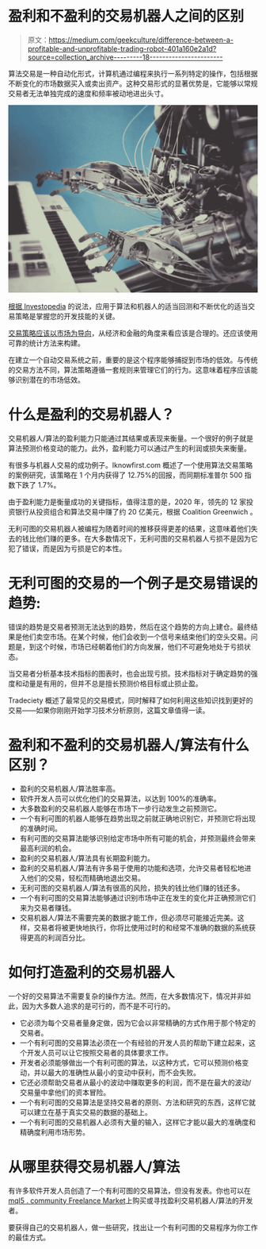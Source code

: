 # 盈利和不盈利的交易机器人之间的区别

> 原文：<https://medium.com/geekculture/difference-between-a-profitable-and-unprofitable-trading-robot-401a160e2a1d?source=collection_archive---------18----------------------->

算法交易是一种自动化形式，计算机通过编程来执行一系列特定的操作，包括根据不断变化的市场数据买入或卖出资产。这种交易形式的显著优势是，它能够以常规交易者无法单独完成的速度和频率被动地进出头寸。

![](img/3049e9e2ffb8b42d1eaa62a0dad72027.png)

[根据 Investopedia](https://www.investopedia.com/articles/active-trading/081315/how-code-your-own-algo-trading-robot.asp) 的说法，应用于算法和机器人的适当回测和不断优化的适当交易策略是掌握您的开发技能的关键。

[交易策略应该以市场为导向](https://www.kog-fintech.com/2015/08/13/how-to-code-your-own-algo-trading-robot/)，从经济和金融的角度来看应该是合理的。还应该使用可靠的统计方法来构建。

在建立一个自动交易系统之前，重要的是这个程序能够捕捉到市场的低效。与传统的交易方法不同，算法策略遵循一套规则来管理它们的行为。这意味着程序应该能够识别潜在的市场低效。

# **什么是盈利的交易机器人？**

交易机器人/算法的盈利能力只能通过其结果或表现来衡量。一个很好的例子就是算法预测价格变动的能力。此外，盈利能力可以通过产生的利润或损失来衡量。

有很多与机器人交易的成功例子。Iknowfirst.com 概述了一个使用算法交易策略的案例研究，该策略在 1 个月内获得了 12.75%的回报，而同期标准普尔 500 指数下跌了 1.7%。

由于盈利能力是衡量成功的关键指标，值得注意的是，2020 年，领先的 12 家投资银行从投资组合和算法交易中赚了约 20 亿美元，根据 Coalition Greenwich 。

无利可图的交易机器人被编程为随着时间的推移获得更差的结果，这意味着他们失去的钱比他们赚的更多。在大多数情况下，无利可图的交易机器人亏损不是因为它犯了错误，而是因为亏损是它的本性。

# **无利可图的交易的一个例子是交易错误的趋势:**

错误的趋势是交易者预测无法达到的趋势，然后在这个趋势的方向上建仓。最终结果是他们卖空市场。在某个时候，他们会收到一个信号来结束他们的空头交易。问题是，到这个时候，市场已经朝着他们的方向发展，他们不可避免地处于亏损状态。

当交易者分析基本技术指标的图表时，也会出现亏损。技术指标对于确定趋势的强度和动量是有用的，但并不总是擅长预测价格目标或止损止盈。

Tradeciety 概述了最常见的交易模式，同时解释了如何利用这些知识找到更好的交易——如果你刚刚开始学习技术分析原则，这篇文章值得一读。

# **盈利和不盈利的交易机器人/算法有什么区别？**

*   盈利的交易机器人/算法胜率高。
*   软件开发人员可以优化他们的交易算法，以达到 100%的准确率。
*   大多数盈利的交易机器人能够在市场下一步行动发生之前预测它。
*   一个有利可图的机器人能够在趋势出现之前就正确地识别它，并预测它将出现的准确时间。
*   有利可图的交易算法能够识别给定市场中所有可能的机会，并预测最终会带来最高利润的机会。
*   盈利的交易机器人/算法具有长期盈利能力。
*   盈利的交易机器人/算法有许多易于使用的功能和选项，允许交易者轻松地进入他们的交易，轻松而精确地退出交易。
*   无利可图的交易机器人/算法有很高的风险，损失的钱比他们赚的钱还多。
*   一个有利可图的交易算法能够通过识别市场中正在发生的变化并正确预测它们来为交易者赚钱。
*   交易机器人/算法不需要完美的数据才能工作，但必须尽可能接近完美。这样，交易者将被更快地执行，你将比使用过时的和经常不准确的数据的系统获得更高的利润百分比。

# **如何打造盈利的交易机器人**

一个好的交易算法不需要复杂的操作方法。然而，在大多数情况下，情况并非如此，因为大多数人追求的是可行的，而不是不可行的。

*   它必须为每个交易者量身定做，因为它会以非常精确的方式作用于那个特定的交易者。
*   一个有利可图的交易算法必须在一个有经验的开发人员的帮助下建立起来，这个开发人员可以让它按照交易者的具体要求工作。
*   开发者必须能够做出一个有利可图的算法，以这种方式，它可以预测价格变动，并以最大的准确性从最小的变动中获利，而不会失败。
*   它还必须帮助交易者从最小的波动中赚取更多的利润，而不是在最大的波动/交易量中拿他们的资本冒险。
*   一个有利可图的交易算法是坚持交易者的原则、方法和研究的东西，这样它就可以建立在基于真实交易的数据的基础上。
*   一个有利可图的交易机器人必须有大量的输入，这样它才能以最大的准确度和精确度利用市场形势。

# **从哪里获得交易机器人/算法**

有许多软件开发人员创造了一个有利可图的交易算法，但没有发表。你也可以在[mql5 . community Freelance Market](https://www.mql5.com/en/job)上购买或寻找盈利交易机器人/算法的开发者。

要获得自己的交易机器人，做一些研究，找出让一个有利可图的交易程序为你工作的最佳方式。